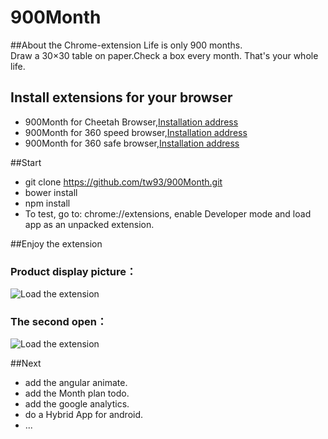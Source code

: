 # 900Month
##About the Chrome-extension
Life is only 900 months.  
Draw a 30×30 table on paper.Check a box every month.  That's your whole life. 

## Install extensions for your browser

 - 900Month for Cheetah Browser,[Installation address](http://store.liebao.cn/search.html?keyword=900Month) 
 - 900Month for 360 speed browser,[Installation address](https://ext.chrome.360.cn/webstore/search/900Month)
 - 900Month for 360 safe browser,[Installation address](https://ext.se.360.cn/webstore/search/900Month)


##Start

 - git clone  https://github.com/tw93/900Month.git
 - bower install
 - npm install
 - To test, go to: chrome://extensions, enable Developer mode and load app as an unpacked extension.

##Enjoy the extension
 
### Product display picture：
 ![Load the extension](http://7xir1l.com1.z0.glb.clouddn.com/chrome.png)

### The second open：
 ![Load the extension](http://7xir1l.com1.z0.glb.clouddn.com/all.png)

##Next
 
 - add the angular animate.
 - add the Month plan todo.
 - add the google analytics.
 - do a Hybrid App for android.
 - ...


